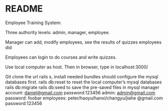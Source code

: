 # README

Employee Training System:

Three authority levels: admin, manager, employee.

Manager can add, modify employees, see the results of quizzes employees did

Employees can login to do courses and write quizzes.

Use local computer as host. Then in browser, type in localhost:3000/

Git clone the url
rails s, install needed bundles
should configure the mysql databases first.
rails db:reset to reset the local computer’s mysql databases
rails db:migrate
rails db:seed to save the pre-saved files in mysql
manager account: daniel@gmail.com password:123456
admin: admin@gmail.com password: foobar
employees: peter/haoyu/hanxi/changyu/jiahe @gmail.com password:123456
